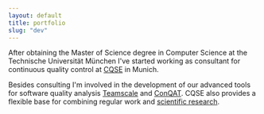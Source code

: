 ```yaml
--- 
layout: default
title: portfolio
slug: "dev"
---
```


After obtaining the Master of Science degree in Computer Science at the Technische Universität München I've started working as consultant for continuous quality control at [CQSE](http://www.cqse.eu) in Munich.

Besides consulting I'm involved in the development of our advanced tools for software quality analysis [Teamscale](http://teamscale.cqse.eu) and [ConQAT](http://conqat.cqse.eu).
CQSE also provides a flexible base for combining regular work and [scientific research](https://www.cqse.eu/en/team/martin-poehlmann/).
